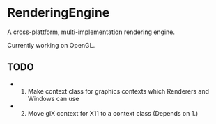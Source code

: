 # RenderingEngine
A cross-plattform, multi-implementation rendering engine.

Currently working on OpenGL.


## TODO
- 1. Make context class for graphics contexts which Renderers and Windows can use
- 2. Move glX context for X11 to a context class (Depends on 1.)
